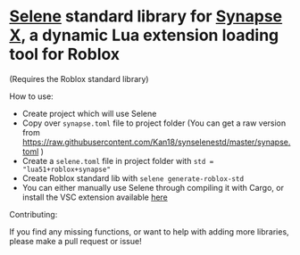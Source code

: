 # [Selene](https://github.com/Kampfkarren/selene) standard library for [Synapse X](https://x.synapse.to), a dynamic Lua extension loading tool for Roblox
(Requires the Roblox standard library)

How to use:

- Create project which will use Selene
- Copy over `synapse.toml` file to project folder (You can get a raw version from https://raw.githubusercontent.com/Kan18/synselenestd/master/synapse.toml )
- Create a `selene.toml` file in project folder with `std = "lua51+roblox+synapse"`
- Create Roblox standard lib with `selene generate-roblox-std`
- You can either manually use Selene through compiling it with Cargo, or install the VSC extension available [here](https://marketplace.visualstudio.com/items?itemName=Kampfkarren.selene-vscode)

Contributing:

If you find any missing functions, or want to help with adding more libraries, please make a pull request or issue!
